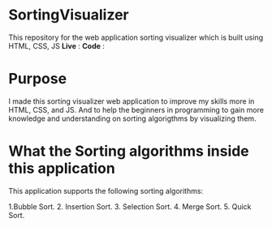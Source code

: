 # SortingVisualizer
This repository for the web application sorting visualizer which is built using HTML, CSS, JS
**Live** :
**Code** :
# Purpose
I made this sorting visualizer web application to improve my skills more in HTML, CSS, and JS. And to help the beginners in programming to gain more knowledge and understanding on sorting algorigthms by visualizing them.

# What the Sorting algorithms inside this application
This application supports the following sorting algorithms:

1.Bubble Sort.
2. Insertion Sort.
3. Selection Sort.
4. Merge Sort.
5. Quick Sort.
